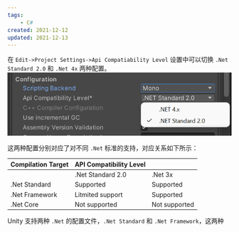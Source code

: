 ```yaml
---
tags:
    - C#
created: 2021-12-12
updated: 2021-12-13
---
```


在 `Edit->Project Settings->Api Compatiability Level` 设置中可以切换 `.Net Standard 2.0` 和 `.Net 4x` 两种配置。
![|400](assets/Unity-Scripting%20Architecture-.Net%20Profile%20Support/image-20211212232835295.png)

这两种配置分别对应了对不同 `.Net` 标准的支持，对应关系如下所示：

| Compilation Target | API Compatibility Level |               |
| ------------------ | ----------------------- | ------------- |
|                    | .Net Standard 2.0       | .Net 3x       |
| .Net Standard      | Supported               | Supported     |
| .Net Framework     | Litmited support        | Supported     |
| .Net Core          | Not supported           | Not supported |

Unity  支持两种 `.Net` 的配置文件，`.Net Standard` 和 `.Net Framework`，这两种
